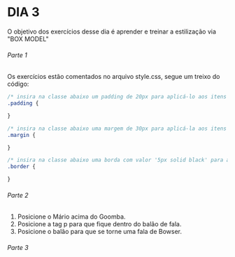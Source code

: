 # DIA 3

O objetivo dos exercícios desse dia é aprender e treinar a estilização via "BOX MODEL"

###### Parte 1
Os exercícios estão comentados no arquivo style.css, segue um treixo do código:

```css
/* insira na classe abaixo um padding de 20px para aplicá-lo aos itens B, C e D */
.padding {

}

/* insira na classe abaixo uma margem de 30px para aplicá-la aos itens C e D */
.margin {

}

/* insira na classe abaixo uma borda com valor '5px solid black' para aplicá-la ao item D */
.border {

}
```

###### Parte 2

1. Posicione o Mário acima do Goomba.
2. Posicione a tag p para que fique dentro do balão de fala.
3. Posicione o balão para que se torne uma fala de Bowser.

###### Parte 3

